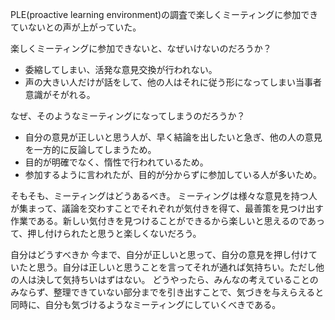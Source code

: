 PLE(proactive learning environment)の調査で楽しくミーティングに参加できていないとの声が上がっていた。

楽しくミーティングに参加できないと、なぜいけないのだろうか？
+ 委縮してしまい、活発な意見交換が行われない。
+ 声の大きい人だけが話をして、他の人はそれに従う形になってしまい当事者意識がそがれる。

なぜ、そのようなミーティングになってしまうのだろうか？
+ 自分の意見が正しいと思う人が、早く結論を出したいと急ぎ、他の人の意見を一方的に反論してしまうため。
+ 目的が明確でなく、惰性で行われているため。
+ 参加するように言われたが、目的が分からずに参加している人が多いため。

そもそも、ミーティングはどうあるべき。
ミーティングは様々な意見を持つ人が集まって、議論を交わすことでそれぞれが気付きを得て、最善策を見つけ出す作業である。新しい気付きを見つけることができるから楽しいと思えるのであって、押し付けられたと思うと楽しくないだろう。

自分はどうすべきか
今まで、自分が正しいと思って、自分の意見を押し付けていたと思う。自分は正しいと思うことを言ってそれが通れば気持ちい。ただし他の人は決して気持ちいはずはない。
どうやったら、みんなの考えていることのみならず、整理できていない部分までを引き出すことで、気づきを与えらえると同時に、自分も気づけるようなミーティングにしていくべきである。
